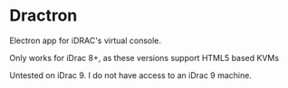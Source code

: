 # Dractron

Electron app for iDRAC's virtual console.

Only works for iDrac 8+, as these versions support HTML5 based KVMs

Untested on iDrac 9. I do not have access to an iDrac 9 machine.
